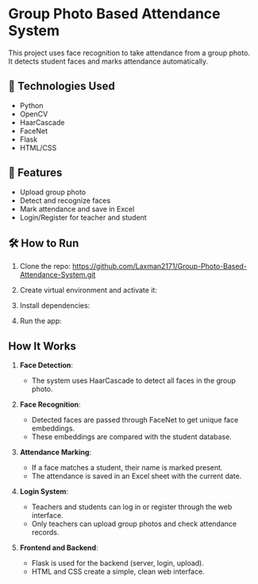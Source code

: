 # Group Photo Based Attendance System

This project uses face recognition to take attendance from a group photo.  
It detects student faces and marks attendance automatically.

## 🔧 Technologies Used

- Python
- OpenCV
- HaarCascade
- FaceNet
- Flask
- HTML/CSS

## 🚀 Features

- Upload group photo
- Detect and recognize faces
- Mark attendance and save in Excel
- Login/Register for teacher and student

## 🛠 How to Run

1. Clone the repo:  https://github.com/Laxman2171/Group-Photo-Based-Attendance-System.git

2. Create virtual environment and activate it:
   
3. Install dependencies:

4. Run the app:

   
##  How It Works

1. **Face Detection**:  
   - The system uses HaarCascade to detect all faces in the group photo.

2. **Face Recognition**:  
   - Detected faces are passed through FaceNet to get unique face embeddings.
   - These embeddings are compared with the student database.

3. **Attendance Marking**:  
   - If a face matches a student, their name is marked present.
   - The attendance is saved in an Excel sheet with the current date.

4. **Login System**:  
   - Teachers and students can log in or register through the web interface.
   - Only teachers can upload group photos and check attendance records.

5. **Frontend and Backend**:  
   - Flask is used for the backend (server, login, upload).
   - HTML and CSS create a simple, clean web interface.




